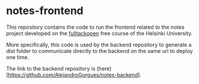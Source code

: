 # notes-frontend
This repository contains the code to run the frontend related to the notes project developed on the [fulltackopen](https://fullstackopen.com/en/) free course of the Helsinki University.

More specifically, this code is used by the backend repository to generate a dist folder to communicate directly to the backend on the same url to deploy one time.

The link to the backend repository is (here)[https://github.com/AlejandroGorgues/notes-backend].

